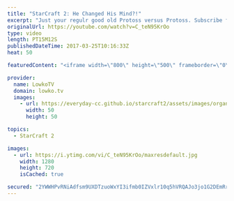 ```yaml
---
title: "StarCraft 2: He Changed His Mind?!"
excerpt: "Just your regulr good old Protoss versus Protoss. Subscribe for more videos: http://lowko.tv/youtube Insane Proxy Barracks: https://goo.gl/8m0B4g  Okay not really. This is a crazy match of Protoss versus Protoss between a Silver League and a Gold League level player. While both players try to establish"
originalUrl: https://youtube.com/watch?v=C_teN95KrOo
type: video
length: PT15M12S
publishedDateTime: 2017-03-25T10:16:33Z
heat: 50

featuredContent: "<iframe width=\"800\" height=\"500\" frameborder=\"0\" src=\"https://www.youtube.com/embed/C_teN95KrOo\" allow=\"accelerometer; autoplay; encrypted-media; gyroscope; picture-in-picture\" allowfullscreen></iframe>"

provider:
  name: LowkoTV
  domain: lowko.tv
  images:
    - url: https://everyday-cc.github.io/starcraft2/assets/images/organizations/lowko.tv-50x50.jpg
      width: 50
      height: 50

topics:
  - StarCraft 2

images:
  - url: https://i.ytimg.com/vi/C_teN95KrOo/maxresdefault.jpg
    width: 1280
    height: 720
    isCached: true

secured: "2YWWHPvRNiAdfsm9UXDTzuoWxYI3ifmb0IZVxlr10q5hVRQAJo3jo1G2DEmRrDwjkPhaUNtzj7A4MQ1ycIiG/nnvpCYPqMc6GII+ZJiDCAgZHsfyFqutqFfhO7+k5zwxAplK/sI6WEVwFdeKfM79hoJRyCPV3dNDj5ilBMnXZcfaWHtm5PpxaKlks90jMlkyyP1TmEQxMxwOUTcBOAjgVGRr3skl4y1lAc5YeY0oPhLnkMDfDXBvwSmL5flUBBPhn64USoD5rqSt7wlYUwwyiqqnWSfmxQ4oy6UwIuukNXGezVnyjypKeTzgmi7oXUPabdtPD48LZHztd6ndQYxupRVE0+CXsXI2uzJNaV3RsHCEM7C1AA3C+50TyTKX5evD8vubEEyX0fDMLQoEEWk7d7pL9F9LY1qENI4sqH5YOE8HxNptlQg5q4OygCcwhcmW;OuwkDDEkLYabkWMt0BZ61A=="
---
```


